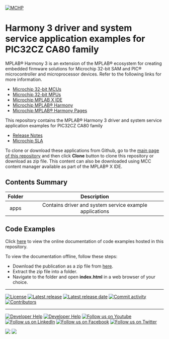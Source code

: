 [![MCHP](https://raw.githubusercontent.com/wiki/Microchip-MPLAB-Harmony/Microchip-MPLAB-Harmony.github.io/images/microchip_logo.png)](https://www.microchip.com)

# Harmony 3 driver and system service application examples for PIC32CZ CA80 family

MPLAB® Harmony 3 is an extension of the MPLAB® ecosystem for creating embedded firmware solutions for Microchip 32-bit SAM and PIC® microcontroller and microprocessor devices.  Refer to the following links for more information.

- [Microchip 32-bit MCUs](https://www.microchip.com/design-centers/32-bit)
- [Microchip 32-bit MPUs](https://www.microchip.com/design-centers/32-bit-mpus)
- [Microchip MPLAB X IDE](https://www.microchip.com/mplab/mplab-x-ide)
- [Microchip MPLAB® Harmony](https://www.microchip.com/mplab/mplab-harmony)
- [Microchip MPLAB® Harmony Pages](https://microchip-mplab-harmony.github.io/)

This repository contains the MPLAB® Harmony 3 driver and system service application examples for PIC32CZ CA80 family

- [Release Notes](release_notes.md)
- [Microchip SLA](Microchip_SLA001.md)

To clone or download these applications from Github, go to the [main page of this repository](https://github.com/Microchip-MPLAB-Harmony/core_apps_pic32cz_ca8x_ca9x) and then click **Clone** button to clone this repository or download as zip file.
This content can also be downloaded using MCC content manager available as part of the MPLAB® X IDE.

## Contents Summary

| Folder     | Description                             |
|:----------:|:---------------------------------------:|
| apps       | Contains driver and system service example applications |

## Code Examples

Click [here](https://onlinedocs.microchip.com/v2/keyword-lookup?keyword=CORE_APPS_PIC32CZ_CA80_CA90_INTRODUCTION&redirect=true) to view the online documentation of code examples hosted in this repository.

To view the documentation offline, follow these steps:
 - Download the publication as a zip file from [here](https://onlinedocs.microchip.com/download/GUID-554900D8-C168-4A5A-A012-C43122A289D8?type=webhelp).
 - Extract the zip file into a folder.
 - Navigate to the folder and open **index.html** in a web browser of your choice.

____

[![License](https://img.shields.io/badge/license-Harmony%20license-orange.svg)](https://github.com/Microchip-MPLAB-Harmony/core_apps_pic32cz_ca8x_ca9x/blob/master/Microchip_SLA001.md)
[![Latest release](https://img.shields.io/github/release/Microchip-MPLAB-Harmony/core_apps_pic32cz_ca8x_ca9x.svg)](https://github.com/Microchip-MPLAB-Harmony/core_apps_pic32cz_ca8x_ca9x/releases/latest)
[![Latest release date](https://img.shields.io/github/release-date/Microchip-MPLAB-Harmony/core_apps_pic32cz_ca8x_ca9x.svg)](https://github.com/Microchip-MPLAB-Harmony/core_apps_pic32cz_ca8x_ca9x/releases/latest)
[![Commit activity](https://img.shields.io/github/commit-activity/y/Microchip-MPLAB-Harmony/core_apps_pic32cz_ca8x_ca9x.svg)](https://github.com/Microchip-MPLAB-Harmony/core_apps_pic32cz_ca8x_ca9x/graphs/commit-activity)
[![Contributors](https://img.shields.io/github/contributors-anon/Microchip-MPLAB-Harmony/core_apps_pic32cz_ca8x_ca9x.svg)]()

____

[![Developer Help](https://img.shields.io/badge/Youtube-Developer%20Help-red.svg)](https://www.youtube.com/MicrochipDeveloperHelp)
[![Developer Help](https://img.shields.io/badge/XWiki-Developer%20Help-torquiose.svg)](https://developerhelp.microchip.com/xwiki/bin/view/software-tools/harmony/)
[![Follow us on Youtube](https://img.shields.io/badge/Youtube-Follow%20us%20on%20Youtube-red.svg)](https://www.youtube.com/user/MicrochipTechnology)
[![Follow us on LinkedIn](https://img.shields.io/badge/LinkedIn-Follow%20us%20on%20LinkedIn-blue.svg)](https://www.linkedin.com/company/microchip-technology)
[![Follow us on Facebook](https://img.shields.io/badge/Facebook-Follow%20us%20on%20Facebook-blue.svg)](https://www.facebook.com/microchiptechnology/)
[![Follow us on Twitter](https://img.shields.io/twitter/follow/MicrochipTech.svg?style=social)](https://twitter.com/MicrochipTech)

[![](https://img.shields.io/github/stars/Microchip-MPLAB-Harmony/core_apps_pic32cz_ca8x_ca9x.svg?style=social)]()
[![](https://img.shields.io/github/watchers/Microchip-MPLAB-Harmony/core_apps_pic32cz_ca8x_ca9x.svg?style=social)]()